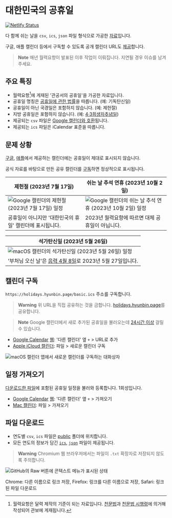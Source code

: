 # 대한민국의 공휴일

[![Netlify Status](https://api.netlify.com/api/v1/badges/0da720a3-e3be-4e6e-a9e1-c8678f2c432f/deploy-status)](https://app.netlify.com/sites/holidays-kr/deploys)

다 함께 쉬는 날을 `csv`, `ics`, `json` 파일 형식으로 가공한 [자료](#파일-다운로드)입니다.

구글, 애플 캘린더 등에서 구독할 수 있도록 공개 캘린더 URL도 [제공](#캘린더-구독)합니다.

> **Note**
> 매년 월력요항이 발표된 이후 작업이 이뤄집니다. 지연될 경우 이슈를 남겨주세요.

## 주요 특징

- 월력요항[^1]에 게재된 '관공서의 공휴일'을 가공한 자료입니다.
- 공휴일 명칭은 [공휴일에 관한 법률](https://www.law.go.kr/LSW//lsInfoP.do?lsiSeq=233829)을 따릅니다. (예: 기독탄신일)
- 공휴일이 아닌 국경일은 포함하지 않습니다. (예: 제헌절)
- 지방 공휴일은 포함하지 않습니다. (예: [4·3희생자추념일](https://www.law.go.kr/LSW/ordinInfoP.do?ordinSeq=1342242))
- 제공되는 `csv` 파일은 [Google 캘린더와 호환](https://support.google.com/calendar/answer/37118?hl=ko)됩니다.
- 제공되는 `ics` 파일은 iCalendar 표준을 따릅니다.

## 문제 상황

[구글](https://calendar.google.com/calendar/embed?src=ko.south_korea%23holiday%40group.v.calendar.google.com&ctz=Asia%2FSeoul), [애플](https://calendars.icloud.com/holidays/kr_ko.ics)에서 제공하는 캘린더에는 공휴일이 제대로 표시되지 않습니다.

공식 자료를 바탕으로 만든 공유 캘린더를 [구독](#캘린더-구독)하면 정상적으로 표시됩니다.

| 제헌절 (2023년 7월 17일)                                                                                                                                | 쉬는 날 추석 연휴 (2023년 10월 2일)                                                                                                                                |
| ------------------------------------------------------------------------------------------------------------------------------------------------------- | ------------------------------------------------------------------------------------------------------------------------------------------------------------------ |
| ![Google 캘린더의 제헌절 (2023년 7월 17일) 일정](https://user-images.githubusercontent.com/47051820/204233708-cadf9853-b17c-4260-b879-f357d470fc23.png) | ![Google 캘린더의 쉬는 날 추석 연휴 (2023년 10월 2일) 일정](https://user-images.githubusercontent.com/47051820/204233729-4cc5c1ef-1cf0-42e9-b615-c1a57907d671.png) |
| 공휴일이 아니지만 '대한민국의 휴일' 캘린더에 표시됩니다.                                                                                                | 2023년 월력요항에 따르면 대체 공휴일이 아닙니다.                                                                                                                   |

| 석가탄신일 (2023년 5월 26일)                                                                                                                               |
| ---------------------------------------------------------------------------------------------------------------------------------------------------------- |
| ![macOS 캘린더의 석가탄신일 (2023년 5월 26일) 일정](https://user-images.githubusercontent.com/47051820/209050718-eb7266fa-a38a-4a54-bedc-8f4a0e219274.png) |
| '부처님 오신 날'은 [음력 4월 8일](https://www.law.go.kr/LSW//lsInfoP.do?lsiSeq=233829#0000)로 2023년 5월 27일입니다.                                       |

## 캘린더 구독

`https://holidays.hyunbin.page/basic.ics` 주소를 구독합니다.

> **Warning**
> 위 URL을 직접 공유하는 것을 금합니다. [holidays.hyunbin.page](https://holidays.hyunbin.page/)를 공유합니다.

> **Note**
> Google 캘린더에서 새로 추가된 공휴일을 불러오는데 [24시간 이상](https://support.google.com/calendar/answer/37100?hl=ko) 걸릴 수 있습니다.

- [Google Calendar](https://support.google.com/calendar/answer/37100?hl=ko) [웹](https://calendar.google.com/): '다른 캘린더' 옆 `+` > URL로 추가
- [Apple iCloud 캘린더](https://support.apple.com/ko-kr/HT202361): 파일 > 새로운 캘린더 구독

![macOS 캘린더 앱에서 새로운 캘린더를 구독하는 대화상자](https://user-images.githubusercontent.com/47051820/204253040-05f5d740-19df-4f93-aa51-190fefc73022.png)

## 일정 가져오기

[다운로드한 파일](#파일-다운로드)에 포함된 공휴일 일정을 불러와 등록합니다. 1회성입니다.

- [Google Calendar](https://support.google.com/a/users/answer/37118?hl=ko) [웹](https://calendar.google.com/): '다른 캘린더' 옆 `+` > 가져오기
- [Mac 캘린더](https://support.apple.com/ko-kr/guide/calendar/icl1023/mac): 파일 > 가져오기

## 파일 다운로드

- 연도별 `csv`, `ics` 파일은 [public](public) 폴더에 위치합니다.
- 모든 연도의 정보가 담긴 [`ics`](/public/basic.ics), [`json`](/input/presets.json) 파일이 제공됩니다.

> **Warning**
> Chromium 웹 브라우저에서는 파일이 `.txt` 확장자로 저장되지 않도록 주의합니다.

![GitHub의 Raw 버튼에 콘텍스트 메뉴가 표시된 상태](https://user-images.githubusercontent.com/47051820/194198757-b9160ea1-32f5-4ca3-956f-3c7700ad477a.png)

Chrome: 다른 이름으로 링크 저장, Firefox: 링크를 다른 이름으로 저장, Safari: 링크된 파일 다운로드

[^1]: 월력요항은 달력 제작의 기준이 되는 자료입니다. [천문법](https://www.law.go.kr/%EB%B2%95%EB%A0%B9/%EC%B2%9C%EB%AC%B8%EB%B2%95)과 [천문법 시행령](https://www.law.go.kr/%EB%B2%95%EB%A0%B9/%EC%B2%9C%EB%AC%B8%EB%B2%95%20%EC%8B%9C%ED%96%89%EB%A0%B9)에 의거해 작성되어 관보에 게재됩니다.
